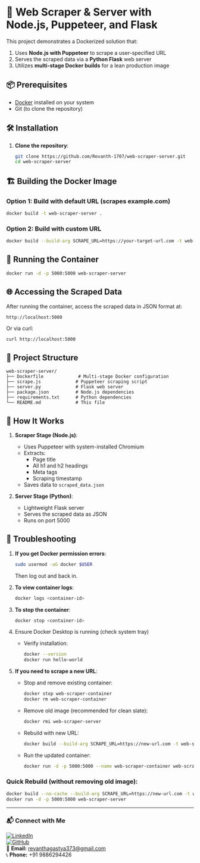 # 🚀 Web Scraper & Server with Node.js, Puppeteer, and Flask

This project demonstrates a Dockerized solution that:
1. Uses **Node.js with Puppeteer** to scrape a user-specified URL
2. Serves the scraped data via a **Python Flask** web server
3. Utilizes **multi-stage Docker builds** for a lean production image

## 📦 Prerequisites

- [Docker](https://docs.docker.com/get-docker/) installed on your system
- Git (to clone the repository)

## 🛠️ Installation

1. **Clone the repository**:
   ```bash
   git clone https://github.com/Revanth-1707/web-scraper-server.git
   cd web-scraper-server
   ```

## 🏗️ Building the Docker Image

### Option 1: Build with default URL (scrapes example.com)
```bash
docker build -t web-scraper-server .
```

### Option 2: Build with custom URL
```bash
docker build --build-arg SCRAPE_URL=https://your-target-url.com -t web-scraper-server .
```

## 🚀 Running the Container

```bash
docker run -d -p 5000:5000 web-scraper-server
```

## 🌐 Accessing the Scraped Data

After running the container, access the scraped data in JSON format at:
```
http://localhost:5000
```

Or via curl:
```bash
curl http://localhost:5000
```

## 🧩 Project Structure

```
web-scraper-server/
├── Dockerfile             # Multi-stage Docker configuration
├── scrape.js             # Puppeteer scraping script
├── server.py             # Flask web server
├── package.json          # Node.js dependencies
├── requirements.txt      # Python dependencies
└── README.md             # This file
```

## 🔧 How It Works

1. **Scraper Stage (Node.js)**:
   - Uses Puppeteer with system-installed Chromium
   - Extracts:
     - Page title
     - All h1 and h2 headings
     - Meta tags
     - Scraping timestamp
   - Saves data to `scraped_data.json`

2. **Server Stage (Python)**:
   - Lightweight Flask server
   - Serves the scraped data as JSON
   - Runs on port 5000

## 🐛 Troubleshooting

1. **If you get Docker permission errors**:
   ```bash
   sudo usermod -aG docker $USER
   ```
   Then log out and back in.

2. **To view container logs**:
   ```bash
   docker logs <container-id>
   ```

3. **To stop the container**:
   ```bash
   docker stop <container-id>
   ```
   
4. Ensure Docker Desktop is running (check system tray)

   - Verify installation:
     ```bash
     docker --version
     docker run hello-world
     ```
   
5. **If you need to scrape a new URL**:
   - Stop and remove existing container:
     ```bash
     docker stop web-scraper-container
     docker rm web-scraper-container
     ```
   - Remove old image (recommended for clean slate):
     ```bash
     docker rmi web-scraper-server
     ```
     
   - Rebuild with new URL:
     ```bash
     docker build --build-arg SCRAPE_URL=https://new-url.com -t web-scraper-server .
     ```

   - Run the updated container:
     ```bash
     docker run -d -p 5000:5000 --name web-scraper-container web-scraper-server
     ```

### Quick Rebuild (without removing old image):
```bash
docker build --no-cache --build-arg SCRAPE_URL=https://new-url.com -t web-scraper-server .
docker run -d -p 5000:5000 web-scraper-server
```

-----

### 📬 Connect with Me  
[![LinkedIn](https://img.shields.io/badge/LinkedIn-blue?logo=linkedin&logoColor=white)](https://linkedin.com/in/revanth-l-3a5a18208)  
[![GitHub](https://img.shields.io/badge/GitHub-black?logo=github&logoColor=white)](https://github.com/Revanth-1707)  
📧 **Email:** revanthagastya373@gmail.com  
📞 **Phone:** +91 9886294426  
